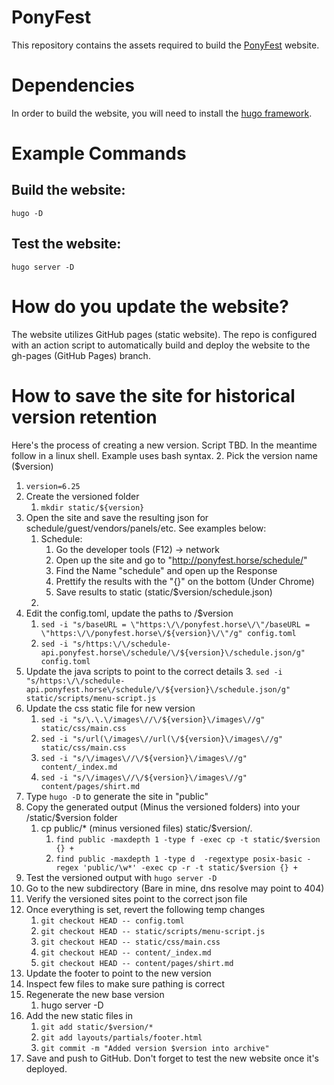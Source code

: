 # PonyFest

This repository contains the assets required to build the [PonyFest](https://ponyfest.horse/) website.

# Dependencies
In order to build the website, you will need to install the [hugo framework](https://gohugo.io/).

# Example Commands
## Build the website:
`hugo -D`

## Test the website:
`hugo server -D`

# How do you update the website?
The website utilizes GitHub pages (static website). The repo is configured with an action script to automatically build and deploy the website to the gh-pages (GitHub Pages) branch.

# How to save the site for historical version retention
Here's the process of creating a new version. Script TBD. In the meantime follow in a linux shell. Example uses bash syntax. 
2. Pick the version name ($version)
   1. `version=6.25`
3. Create the versioned folder
   1. `mkdir static/${version}`
4. Open the site and save the resulting json for schedule/guest/vendors/panels/etc. See examples below:
   1. Schedule:
      1. Go the developer tools (F12) -> network
      2. Open up the site and go to "http://ponyfest.horse/schedule/"
      3. Find the Name "schedule" and open up the Response
      4. Prettify the results with the "{}" on the bottom (Under Chrome)
      5. Save results to static (static/$version/schedule.json)
   2. 
5. Edit the config.toml, update the paths to /$version
   1. `sed -i "s/baseURL = \"https:\/\/ponyfest.horse\/\"/baseURL = \"https:\/\/ponyfest.horse\/${version}\/\"/g" config.toml`
   2. `sed -i "s/https:\/\/schedule-api.ponyfest.horse\/schedule/\/${version}\/schedule.json/g" config.toml`
6. Update the java scripts to point to the correct details
   3. `sed -i "s/https:\/\/schedule-api.ponyfest.horse\/schedule/\/${version}\/schedule.json/g" static/scripts/menu-script.js`
7. Update the css static file for new version
   1. `sed -i "s/\.\.\/images\//\/${version}\/images\//g" static/css/main.css`
   1. `sed -i "s/url(\/images\//url(\/${version}\/images\//g" static/css/main.css`
   2. `sed -i "s/\/images\//\/${version}\/images\//g" content/_index.md`
   3. `sed -i "s/\/images\//\/${version}\/images\//g" content/pages/shirt.md`
8. Type `hugo -D` to generate the site in "public"
9. Copy the generated output (Minus the versioned folders) into your /static/$version folder
   1. cp public/* (minus versioned files) static/$version/.
      1. `find public -maxdepth 1 -type f -exec cp -t static/$version {} +`
      2. `find public -maxdepth 1 -type d  -regextype posix-basic -regex 'public/\w*' -exec cp -r -t static/$version {} +`
10. Test the versioned output with `hugo server -D`
11. Go to the new subdirectory (Bare in mine, dns resolve may point to 404)
12. Verify the versioned sites point to the correct json file
13. Once everything is set, revert the following temp changes
    1. `git checkout HEAD -- config.toml`
    2. `git checkout HEAD -- static/scripts/menu-script.js`
    3. `git checkout HEAD -- static/css/main.css`
    4. `git checkout HEAD -- content/_index.md`
    5. `git checkout HEAD -- content/pages/shirt.md`
14. Update the footer to point to the new version 
15. Inspect few files to make sure pathing is correct
16. Regenerate the new base version
    1. hugo server -D
17. Add the new static files in
    1. `git add static/$version/*`
    2. `git add layouts/partials/footer.html`
    3. `git commit -m "Added version $version into archive"`
17. Save and push to GitHub. Don't forget to test the new website once it's deployed.